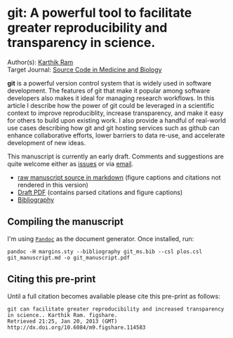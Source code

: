 # git: A powerful tool to facilitate greater reproducibility and transparency in science. 
Author(s): [Karthik Ram](mailto:karthik.ram@gmail.com)  
Target Journal: [Source Code in Medicine and Biology](http://www.scfbm.org/)

**git** is a powerful version control system that is widely used in software development. The features of git that make it popular among software developers also makes it ideal for managing research workflows. In this article I describe how the power of git could be leveraged in a scientific context to improve reproduciblity, increase transparency, and make it easy for others to build upon existing work. I also provide a handful of real-world use cases describing how git and git hosting services such as github can enhance collaborative efforts, lower barriers to data re-use, and accelerate development of new ideas.

This manuscript is currently an early draft. Comments and suggestions are quite welcome either as [issues](https://github.com/karthikram/smb_git/issues/new) or via [email](mailto:karthik.ram@gmail.com).

* [raw manuscript source in markdown](https://github.com/karthikram/smb_git/blob/master/git_manuscript.md) (figure captions and citations not rendered in this version)
* [Draft PDF](https://github.com/karthikram/smb_git/blob/master/git_manuscript.pdf?raw=true) (contains parsed citations and figure captions)
* [Bibliography](https://github.com/karthikram/smb_git/blob/master/git_ms.bib) 

## Compiling the manuscript

I'm using [`Pandoc`](http://johnmacfarlane.net/pandoc/) as the document generator. Once installed, run:

```
pandoc -H margins.sty --bibliography git_ms.bib --csl plos.csl git_manuscript.md -o git_manuscript.pdf
```

## Citing this pre-print

Until a full citation becomes available please cite this pre-print as follows:

```
git can facilitate greater reproducibility and increased transparency in science.. Karthik Ram. figshare.
Retrieved 21:25, Jan 20, 2013 (GMT)
http://dx.doi.org/10.6084/m9.figshare.114583
```
